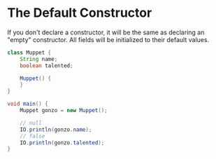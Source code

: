 # The Default Constructor

If you don't declare a constructor, it will be the same as declaring an "empty"
constructor. All fields will be initialized to their default values.

```java
class Muppet {
    String name;
    boolean talented;

    Muppet() {
    }
}

void main() {
    Muppet gonzo = new Muppet();

    // null
    IO.println(gonzo.name);
    // false
    IO.println(gonzo.talented);
}
```